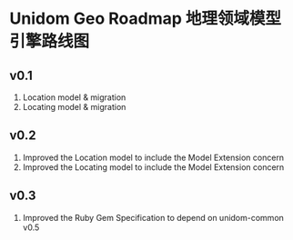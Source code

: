 # Unidom Geo Roadmap 地理领域模型引擎路线图

## v0.1
1. Location model & migration
2. Locating model & migration

## v0.2
1. Improved the Location model to include the Model Extension concern
2. Improved the Locating model to include the Model Extension concern

## v0.3
1. Improved the Ruby Gem Specification to depend on unidom-common v0.5
